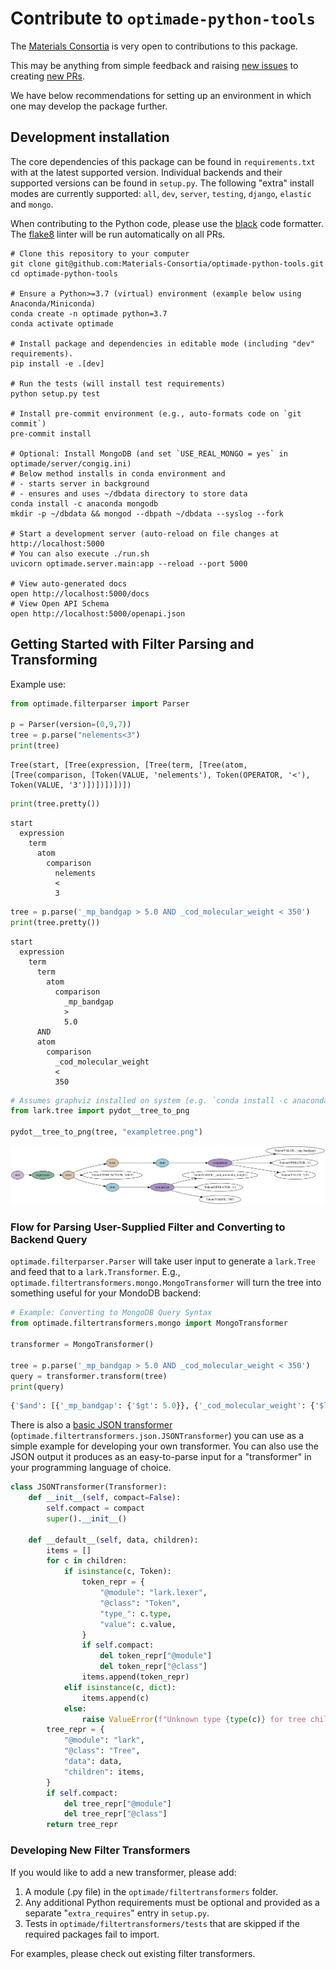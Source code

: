 # Contribute to `optimade-python-tools`

The [Materials Consortia](https://github.com/Materials-Consortia) is very open to contributions to this package.

This may be anything from simple feedback and raising [new issues](https://github.com/Materials-Consortia/optimade-python-tools/issues/new) to creating [new PRs](https://github.com/Materials-Consortia/optimade-python-tools/compare).

We have below recommendations for setting up an environment in which one may develop the package further.

## Development installation

The core dependencies of this package can be found in `requirements.txt` with at the latest supported version.
Individual backends and their supported versions can be found in `setup.py`. The following "extra" install modes are currently supported: `all`, `dev`, `server`, `testing`, `django`, `elastic` and `mongo`.

When contributing to the Python code, please use the [black](https://github.com/ambv/black) code formatter.
The [flake8](http://flake8.pycqa.org/en/latest/) linter will be run automatically on all PRs.

```shell
# Clone this repository to your computer
git clone git@github.com:Materials-Consortia/optimade-python-tools.git
cd optimade-python-tools

# Ensure a Python>=3.7 (virtual) environment (example below using Anaconda/Miniconda)
conda create -n optimade python=3.7
conda activate optimade

# Install package and dependencies in editable mode (including "dev" requirements).
pip install -e .[dev]

# Run the tests (will install test requirements)
python setup.py test

# Install pre-commit environment (e.g., auto-formats code on `git commit`)
pre-commit install

# Optional: Install MongoDB (and set `USE_REAL_MONGO = yes` in optimade/server/congig.ini)
# Below method installs in conda environment and
# - starts server in background
# - ensures and uses ~/dbdata directory to store data
conda install -c anaconda mongodb
mkdir -p ~/dbdata && mongod --dbpath ~/dbdata --syslog --fork

# Start a development server (auto-reload on file changes at http://localhost:5000
# You can also execute ./run.sh
uvicorn optimade.server.main:app --reload --port 5000

# View auto-generated docs
open http://localhost:5000/docs
# View Open API Schema
open http://localhost:5000/openapi.json
```

## Getting Started with Filter Parsing and Transforming

Example use:

```python
from optimade.filterparser import Parser

p = Parser(version=(0,9,7))
tree = p.parse("nelements<3")
print(tree)
```

```shell
Tree(start, [Tree(expression, [Tree(term, [Tree(atom, [Tree(comparison, [Token(VALUE, 'nelements'), Token(OPERATOR, '<'), Token(VALUE, '3')])])])])])
```

```python
print(tree.pretty())
```

```shell
start
  expression
    term
      atom
        comparison
          nelements
          <
          3
```

```python
tree = p.parse('_mp_bandgap > 5.0 AND _cod_molecular_weight < 350')
print(tree.pretty())
```

```shell
start
  expression
    term
      term
        atom
          comparison
            _mp_bandgap
            >
            5.0
      AND
      atom
        comparison
          _cod_molecular_weight
          <
          350
```

```python
# Assumes graphviz installed on system (e.g. `conda install -c anaconda graphviz`) and `pip install pydot`
from lark.tree import pydot__tree_to_png

pydot__tree_to_png(tree, "exampletree.png")
```

![example tree](exampletree.png)

### Flow for Parsing User-Supplied Filter and Converting to Backend Query

`optimade.filterparser.Parser` will take user input to generate a `lark.Tree` and feed that to a `lark.Transformer`.
E.g., `optimade.filtertransformers.mongo.MongoTransformer` will turn the tree into something useful for your MondoDB backend:

```python
# Example: Converting to MongoDB Query Syntax
from optimade.filtertransformers.mongo import MongoTransformer

transformer = MongoTransformer()

tree = p.parse('_mp_bandgap > 5.0 AND _cod_molecular_weight < 350')
query = transformer.transform(tree)
print(query)
```

```python
{'$and': [{'_mp_bandgap': {'$gt': 5.0}}, {'_cod_molecular_weight': {'$lt': 350.0}}]}
```

There is also a [basic JSON transformer](optimade/filtertransformers/json.py) (`optimade.filtertransformers.json.JSONTransformer`) you can use as a simple example for developing your own transformer.
You can also use the JSON output it produces as an easy-to-parse input for a "transformer" in your programming language of choice.

```python
class JSONTransformer(Transformer):
    def __init__(self, compact=False):
        self.compact = compact
        super().__init__()

    def __default__(self, data, children):
        items = []
        for c in children:
            if isinstance(c, Token):
                token_repr = {
                    "@module": "lark.lexer",
                    "@class": "Token",
                    "type_": c.type,
                    "value": c.value,
                }
                if self.compact:
                    del token_repr["@module"]
                    del token_repr["@class"]
                items.append(token_repr)
            elif isinstance(c, dict):
                items.append(c)
            else:
                raise ValueError(f"Unknown type {type(c)} for tree child {c}")
        tree_repr = {
            "@module": "lark",
            "@class": "Tree",
            "data": data,
            "children": items,
        }
        if self.compact:
            del tree_repr["@module"]
            del tree_repr["@class"]
        return tree_repr
```

### Developing New Filter Transformers

If you would like to add a new transformer, please add:

1. A module (.py file) in the `optimade/filtertransformers` folder.
2. Any additional Python requirements must be optional and provided as a separate "`extra_requires`" entry in `setup.py`.
3. Tests in `optimade/filtertransformers/tests` that are skipped if the required packages fail to import.

For examples, please check out existing filter transformers.
